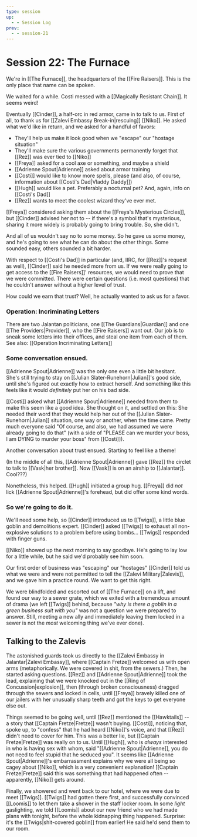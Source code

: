 ```yaml
---
type: session
up:
  - - Session Log
prev:
  - - session-21
---
```


# Session 22: The Furnace
We're in [[The Furnace]], the headquarters of the [[Fire Raisers]]. This is the only place that name can be spoken.

We waited for a while. Costi messed with a [[Magically Resistant Chain]]. It seems weird!

Eventually [[Cinder]], a half-orc in red armor, came in to talk to us. First of all, to thank us for [[Zalevi Embassy Break-in|rescuing]] [[Niko]]. He asked what we'd like in return, and we asked for a handful of favors:

* They'll help us make it look good when we "escape" our "hostage situation"
* They'll make sure the various governments permanently forget that [[Rez]] was ever tied to [[Niko]]
* [[Freya]] asked for a cool axe or something, and maybe a shield
* [[Adrienne Spout|Adrienne]] asked about armor training
* [[Costi]] would like to know more spells, please (and also, of course, information about [[Costi's Dad|Vladdy Daddy]])
* [[Hugh]] would like a pet. Preferably a nocturnal pet? And, again, info on [[Costi's Dad]]
* [[Rez]] wants to meet the coolest wizard they've ever met. 

[[Freya]] considered asking them about the [[Freya's Mysterious Circles]], but [[Cinder]] advised her not to -- if there's a symbol that's mysterious, sharing it more widely is probably going to bring trouble. So, she didn't.

And all of us wouldn't say no to some money. So he gave us some money, and he's going to see what he can do about the other things. Some sounded easy, others sounded a bit harder.

With respect to [[Costi's Dad]] in particular (and, IIRC, for [[Rez]]'s request as well), [[Cinder]] said he needed more from us. If we were really going to get access to the [[Fire Raisers]]' resources, we would need to prove that we were committed. There were certain questions (i.e. most questions) that he couldn't answer without a higher level of trust.

How could we earn that trust? Well, he actually wanted to ask us for a favor.

### Operation: Incriminating Letters

There are two Jalantan politicians, one [[The Guardians|Guardian]] and one [[The Providers|Provider]], who the [[Fire Raisers]] want out. Our job is to sneak some letters into their offices, and steal one item from each of them. See also: [[Operation Incriminating Letters]]

### Some conversation ensued.

[[Adrienne Spout|Adrienne]] was the only one even a little bit hesitant. She's still trying to stay on [[Julian Slater-Runehorn|Julian]]'s good side, until she's figured out exactly how to extract herself. And something like this feels like it would *definitely* put her on his bad side.

[[Costi]] asked what [[Adrienne Spout|Adrienne]] needed from them to make this seem like a good idea. She thought on it, and settled on this: She needed their word that they would help her out of the [[Julian Slater-Runehorn|Julian]] situation, one way or another, when the time came. Pretty much everyone said "Of course, and also, we had assumed we were already going to do that" (with a side of "PLEASE can we murder your boss, I am DYING to murder your boss" from [[Costi]]). 

Another conversation about trust ensued. Starting to feel like a theme! 

(In the middle of all this, [[Adrienne Spout|Adrienne]] gave [[Rez]] the circlet to talk to [[Vask|her brother]]. Now [[Vask]] is on an airship to [[Jalantar]]. Cool???)

Nonetheless, this helped. [[Hugh]] initiated a group hug. [[Freya]] did *not* lick [[Adrienne Spout|Adrienne]]'s forehead, but did offer some kind words.

### So we're going to do it.

We'll need some help, so [[Cinder]] introduced us to [[Twigs]], a little blue goblin and demolitions expert. [[Cinder]] asked [[Twigs]] to exhaust all non-explosive solutions to a problem before using bombs... [[Twigs]] responded with finger guns. 

[[Niko]] showed up the next morning to say goodbye. He's going to lay low for a little while, but he said we'd probably see him soon.

Our first order of business was "escaping" our "hostages" [[Cinder]] told us what we were and were not permitted to tell the [[Zalevi Military|Zalevis]], and we gave him a practice round. We want to get this right.

We were blindfolded and escorted out of [[The Furnace]] on a lift, and found our way to a sewer grate, which we exited with a tremendous amount of drama (we left [[Twigs]] behind, because *"why is there a goblin in a green business suit with you"* was not a question we were prepared to answer. Still, meeting a new ally and immediately leaving them locked in a sewer is not the *most* welcoming thing we've ever done). 

## Talking to the Zalevis

The astonished guards took us directly to the [[Zalevi Embassy in Jalantar|Zalevi Embassy]], where [[Captain Fretze]] welcomed us with open arms (metaphorically. We were covered in shit, from the sewers.) Then, he started asking questions. [[Rez]] and [[Adrienne Spout|Adrienne]] took the lead, explaining that we were knocked out in the [[Ring of Concussion|explosion]], then (through broken consciousness) dragged through the sewers and locked in cells, until [[Freya]] bravely killed one of our jailers with her unusually sharp teeth and got the keys to get everyone else out. 

Things seemed to be going well, until [[Rez]] mentioned the [[Hawktails]] -- a story that [[Captain Fretze|Fretze]] wasn't buying. [[Costi]], noticing that, spoke up, to "confess" that he had heard [[Niko]]'s voice, and that [[Rez]] didn't need to cover for him. This was a better lie, but [[Captain Fretze|Fretze]] was really on to us. Until [[Hugh]], who is *always* interested in who is having sex with whom, said "[[Adrienne Spout|Adrienne]], you do not need to feel stupid that he seduced you". It seems like [[Adrienne Spout|Adrienne]]'s embarrassment explains why we were all being so cagey about [[Niko]], which is a very convenient explanation! [[Captain Fretze|Fretze]] said this was something that had happened often -- apparently, [[Niko]] gets around.

Finally, we showered and went back to our hotel, where we were due to meet [[Twigs]]. [[Twigs]] had gotten there first, and successfully convinced [[Loomis]] to let them take a shower in the staff locker room. In some *light* gaslighting, we told [[Loomis]] about our new friend who we had made plans with tonight, before the whole kidnapping thing happened. Surprise: it's the [[Twigs|shit-covered goblin]] from earlier! He said he'd send them to our room.
